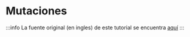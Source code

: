 # Mutaciones

:::info
La fuente original (en ingles) de este tutorial se encuentra [aquí](https://tanstack.com/query/latest/docs/framework/vue/guides/mutations)
:::

